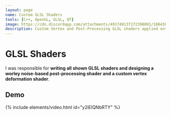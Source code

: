 ```yaml
---
layout: page
name: Custom GLSL Shaders
tools: [C++, OpenGL, GLSL, QT]
image: https://cdn.discordapp.com/attachments/491749137172398091/1064381165580075091/wahoo.gif
description: Custom Vertex and Post-Processing GLSL shaders applied onto a Model of Mario (credited to Nintendo).
---
```


# GLSL Shaders
I was responsible for **writing all shown GLSL shaders and designing a worley noise-based post-processing shader and a custom vertex deformation shader**.

## Demo
{% include elements/video.html id="y2iElQNbRTY" %}